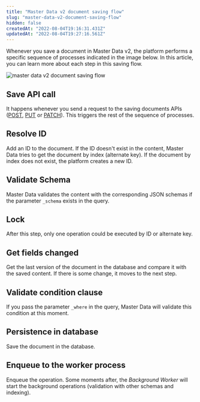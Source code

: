 ```yaml
---
title: "Master Data v2 document saving flow"
slug: "master-data-v2-document-saving-flow"
hidden: false
createdAt: "2022-08-04T19:16:31.431Z"
updatedAt: "2022-08-04T19:27:16.561Z"
---
```


Whenever you save a document in Master Data v2, the platform performs a specific sequence of processes indicated in the image below. In this article, you can learn more about each step in this saving flow.

![master data v2 document saving flow](https://cdn.jsdelivr.net/gh/vtexdocs/dev-portal-content@main/images/master-data-v2-document-saving-flow-0.png)

## Save API call

It happens whenever you send a request to the saving documents APIs ([POST](https://developers.vtex.com/vtex-rest-api/reference/createnewdocument), [PUT](https://developers.vtex.com/vtex-rest-api/reference/updateentiredocument) or [PATCH](https://developers.vtex.com/vtex-rest-api/reference/updatepartialdocument)). This triggers the rest of the sequence of processes.

## Resolve ID

Add an ID to the document. If the ID doesn't exist in the content, Master Data tries to get the document by index (alternate key). If the document by index does not exist, the platform creates a new ID.

## Validate Schema

Master Data validates the content with the corresponding JSON schemas if the parameter `_schema` exists in the query.

## Lock

After this step, only one operation could be executed by ID or alternate key.

## Get fields changed

Get the last version of the document in the database and compare it with the saved content. If there is some change, it moves to the next step.

## Validate condition clause

If you pass the parameter `_where` in the query, Master Data will validate this condition at this moment.

## Persistence in database

Save the document in the database.

## Enqueue to the worker process

Enqueue the operation. Some moments after, the *Background Worker* will start the background operations (validation with other schemas and indexing).
